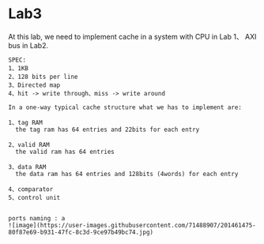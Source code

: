 # Lab3
At this lab, we need to implement cache in a system with CPU in Lab 1、 AXI bus in Lab2.

    SPEC:
    1、1KB
    2、128 bits per line
    3、Directed map
    4、hit -> write through、miss -> write around

    In a one-way typical cache structure what we has to implement are:

    1、tag RAM
      the tag ram has 64 entries and 22bits for each entry

    2、valid RAM
      the valid ram has 64 entries

    3、data RAM
      the data ram has 64 entries and 128bits (4words) for each entry

    4、comparator
    5、control unit
    
    
    ports naming : a
    ![image](https://user-images.githubusercontent.com/71488907/201461475-80f87e69-b931-47fc-8c3d-9ce97b49bc74.jpg)

